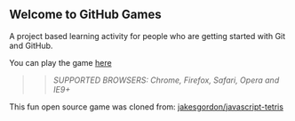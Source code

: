 ## Welcome to GitHub Games

A project based learning activity for people who are getting started with Git and GitHub.

You can play the game [here](https://nicolasrivollet.github.io/github-games/)

>> _*SUPPORTED BROWSERS*: Chrome, Firefox, Safari, Opera and IE9+_

This fun open source game was cloned from: [jakesgordon/javascript-tetris](https://github.com/jakesgordon/javascript-tetris)
